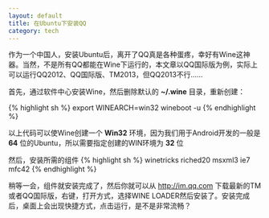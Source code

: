 ```yaml
---
layout: default
title: 在Ubuntu下安装QQ
category: tech
---
```

作为一个中国人，安装Ubuntu后，离开了QQ真是各种蛋疼，幸好有Wine这神器。当然，不是所有QQ都能在Wine下运行的，本文章以QQ国际版为例，实际上可以运行QQ2012、QQ国际版、TM2013，但QQ2013不行……

首先，通过软件中心安装Wine，然后删除默认的 __~/.wine__ 目录，重新创建：
<!--more-->
{% highlight sh %}
export WINEARCH=win32
wineboot -u
{% endhighlight %}

以上代码可以使Wine创建一个 __Win32__ 环境，因为我们用于Android开发的一般是 __64__ 位的Ubuntu，所以需要指定创建的WIN环境为 __32__ 位

然后，安装所需的组件
{% highlight sh %}
winetricks riched20 msxml3 ie7 mfc42
{% endhighlight %}

稍等一会，组件就安装完成了，然后你就可以从 <http://im.qq.com> 下载最新的TM或者QQ国际版，右键，打开方式，选择WINE LOADER然后安装了。安装完成后，桌面上会出现快捷方式，点击运行，是不是非常流畅？

